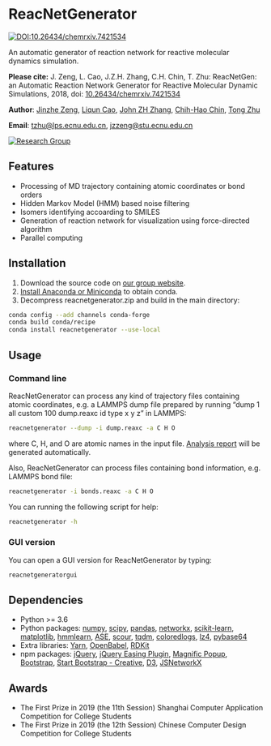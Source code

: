 # ReacNetGenerator

[![DOI:10.26434/chemrxiv.7421534](https://zenodo.org/badge/DOI/10.26434/chemrxiv.7421534.svg)](https://doi.org/10.26434/chemrxiv.7421534)

An automatic generator of reaction network for reactive molecular dynamics simulation.

**Please cite:** J. Zeng, L. Cao, J.Z.H. Zhang, C.H. Chin, T. Zhu: ReacNetGen: an Automatic Reaction Network Generator for Reactive Molecular Dynamic Simulations, 2018, doi: [10.26434/chemrxiv.7421534](https://dx.doi.org/10.26434/chemrxiv.7421534)

**Author**:
[Jinzhe Zeng](https://cv.njzjz.win),
[Liqun Cao](http://computchem.cn/people/),
[John ZH Zhang](https://research.shanghai.nyu.edu/centers-and-institutes/chemistry/people/john-zenghui-zhang),
[Chih-Hao Chin](http://computchem.cn/people/),
[Tong Zhu](http://computchem.cn/people/)

**Email**: tzhu@lps.ecnu.edu.cn, jzzeng@stu.ecnu.edu.cn

[![Research Group](https://img.shields.io/website-up-down-green-red/http/computchem.cn.svg?label=Research%20Group)](http://computchem.cn)

## Features

-   Processing of MD trajectory containing atomic coordinates or bond orders
-   Hidden Markov Model (HMM) based noise filtering
-   Isomers identifying accoarding to SMILES
-   Generation of reaction network for visualization using force-directed algorithm
-   Parallel computing

## Installation

1. Download the source code on [our group website](http://computchem.cn/reacnetgenerator/).
2. [Install Anaconda or Miniconda](https://conda.io/projects/continuumio-conda/en/latest/user-guide/install/index.html) to obtain conda.
3. Decompress reacnetgenerator.zip and build in the main directory:

```bash
conda config --add channels conda-forge
conda build conda/recipe
conda install reacnetgenerator --use-local
```

## Usage

### Command line

ReacNetGenerator can process any kind of trajectory files containing atomic coordinates, e.g. a LAMMPS dump file prepared by running “dump 1 all custom 100 dump.reaxc id type x y z” in LAMMPS:

```bash
reacnetgenerator --dump -i dump.reaxc -a C H O
```
where C, H, and O are atomic names in the input file. [Analysis report](https://njzjz.github.io/reacnetgenerator/report.html) will be generated automatically.

Also, ReacNetGenerator can process files containing bond information, e.g. LAMMPS bond file:

```bash
reacnetgenerator -i bonds.reaxc -a C H O
```

You can running the following script for help:

```bash
reacnetgenerator -h
```

### GUI version

You can open a GUI version for ReacNetGenerator by typing:

```bash
reacnetgeneratorgui
```

## Dependencies

-   Python >= 3.6
-   Python packages:
    [numpy](https://github.com/numpy/numpy),
    [scipy](https://github.com/scipy/scipy),
    [pandas](https://github.com/pandas-dev/pandas),
    [networkx](https://github.com/networkx/networkx),
    [scikit-learn](https://github.com/scikit-learn/scikit-learn),
    [matplotlib](https://github.com/matplotlib/matplotlib),
    [hmmlearn](https://github.com/hmmlearn/hmmlearn),
    [ASE](https://gitlab.com/ase/ase),
    [scour](https://github.com/scour-project/scour),
    [tqdm](https://github.com/tqdm/tqdm),
    [coloredlogs](https://github.com/xolox/python-coloredlogs),
    [lz4](https://github.com/python-lz4/python-lz4),
    [pybase64](https://github.com/mayeut/pybase64)
-   Extra libraries:
    [Yarn](https://github.com/yarnpkg/yarn),
    [OpenBabel](https://github.com/openbabel/openbabel),
    [RDKit](https://github.com/rdkit/rdkit)
-   npm packages:
    [jQuery](https://github.com/jquery/jquery),
    [jQuery Easing Plugin](https://github.com/gdsmith/jquery.easing),
    [Magnific Popup](https://github.com/dimsemenov/Magnific-Popup),
    [Bootstrap](https://github.com/twbs/bootstrap),
    [Start Bootstrap - Creative](https://github.com/BlackrockDigital/startbootstrap-creative),
    [D3](https://github.com/d3/d3),
    [JSNetworkX](https://github.com/fkling/JSNetworkX)

## Awards
* The First Prize in 2019 (the 11th Session) Shanghai Computer Application Competition for College Students
* The First Prize in 2019 (the 12th Session) Chinese Computer Design Competition for College Students